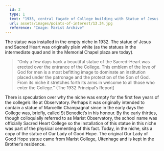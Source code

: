 ```yaml
---
  id: 2
  type: 1
  text: "1933, central façade of College building with Statue of Jesus and Sacred Heart in the top niche."
  url: assets/images/points-of-interest/13.34.jpg
  reference: "Image: Marist Archive"
---
```

The statue was installed in the empty niche in 1932. The statue of Jesus and Sacred Heart was originally plain white (as the statues in the intermediate quad and in the Memorial Chapel plaza are today). 

 > “Only a few days back a beautiful statue of the Sacred-Heart was erected over the entrance of the College. This emblem of the love of God for men is a most befitting image to dominate an institution placed under the patronage and the protection of the Son of God. From its niche it stretches forth its arms in welcome to all those who enter the College.” (The 1932 Principal’s Report)

There is speculation over why the niche was empty for the first few years of the college’s life at Observatory. Perhaps it was originally intended to contain a statue of Marcellin Champagnat since in the early days the College was, briefly, called St Benedict’s in his honour. By the early thirties, though colloquially referred to as Marist Observatory, the school name was officially Sacred Heart College so the installation of this statue in this niche was part of the physical cementing of this fact. Today, in the niche, sits a copy of the statue of Our Lady of Good Hope. The original Our Lady of Good Hope statue came from Marist College, Uitenhage and is kept in the Brother’s residence.
